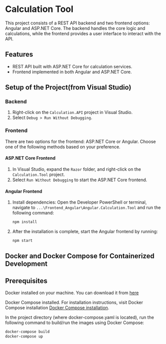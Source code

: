 # Calculation Tool

This project consists of a REST API backend and two frontend options: Angular and ASP.NET Core. The backend handles the core logic and calculations, while the frontend provides a user interface to interact with the API.

## Features

- REST API built with ASP.NET Core for calculation services.
- Frontend implemented in both Angular and ASP.NET Core.

## Setup of the Project(from Visual Studio)

### Backend

1. Right-click on the `Calculation.API` project in Visual Studio.
2. Select `Debug > Run Without Debugging`.

### Frontend

There are two options for the frontend: ASP.NET Core or Angular. Choose one of the following methods based on your preference.

#### ASP.NET Core Frontend

1. In Visual Studio, expand the `Razor` folder, and right-click on the `Calculation.Tool` project.
2. Select `Run Without Debugging` to start the ASP.NET Core frontend.

#### Angular Frontend

1. Install dependencies: Open the Developer PowerShell or terminal, navigate to `...\Frontend_Angular\Angular.Calculation.Tool` and run the following command:
   ```sh
   npm install

2. After the installation is complete, start the Angular frontend by running:
   ```sh
   npm start

## Docker and Docker Compose for Containerized Development

## Prerequisites

Docker installed on your machine. You can download it from [here](https://www.docker.com/get-started) 

Docker Compose installed. For installation instructions, visit Docker Compose installation [Docker Compose installation](https://docs.docker.com/compose/install/).

In the project directory (where docker-compose.yaml is located), run the following command to build/run the images using Docker Compose:
 ```sh
docker-compose build
docker-compose up
